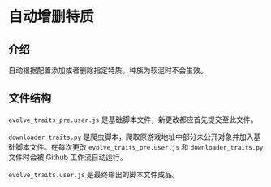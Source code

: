 # 自动增删特质

## 介绍

自动根据配置添加或者删除指定特质。种族为软泥时不会生效。

## 文件结构

`evolve_traits_pre.user.js` 是基础脚本文件，新更改都应首先提交至此文件。

`downloader_traits.py` 是爬虫脚本，爬取原游戏地址中部分未公开对象并加入基础脚本文件。在每次更改 `evolve_traits_pre.user.js` 和 `downloader_traits.py` 文件时会被 Github 工作流自动运行。

`evolve_traits.user.js` 是最终输出的脚本文件成品。
